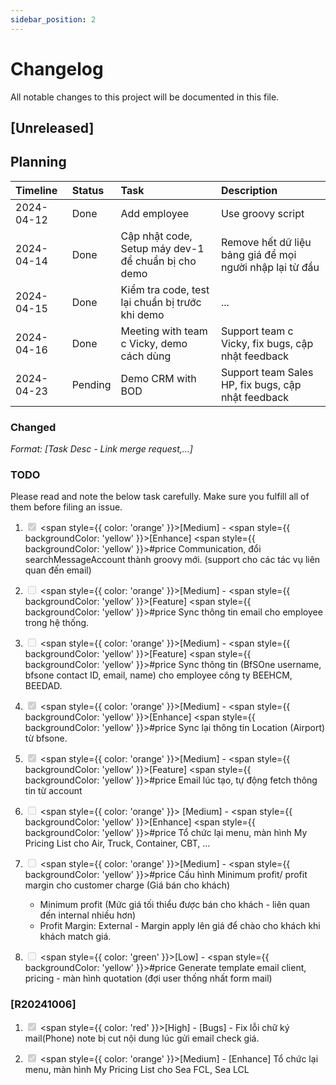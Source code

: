 ```yaml
---
sidebar_position: 2
---
```


# Changelog

All notable changes to this project will be documented in this file.

## [Unreleased]

## Planning
| Timeline      | Status  | Task                                                | Description                                              |
|:--------------|:--------|:----------------------------------------------------|:---------------------------------------------------------|
| 2024-04-12    | Done    | Add employee                                        | Use groovy script                                        |
| 2024-04-14    | Done    | Cập nhật code, Setup máy dev-1 để chuẩn bị cho demo | Remove hết dữ liệu bảng giá để mọi người nhập lại từ đầu |
| 2024-04-15    | Done    | Kiểm tra code, test lại chuẩn bị trước khi demo     | ...                                                      |
| 2024-04-16    | Done    | Meeting with team c Vicky, demo cách dùng           | Support team c Vicky, fix bugs, cập nhật feedback        |
| 2024-04-23    | Pending | Demo CRM with BOD                                   | Support team Sales HP, fix bugs, cập nhật feedback       |

### Changed

_Format: [Task Desc - Link merge request,...]_

### TODO
Please read and note the below task carefully.
Make sure you fulfill all of them before filing an issue.

1. <input type="checkbox" disabled checked /> <span style={{ color: 'orange' }}>[Medium]</span> - <span style={{ backgroundColor: 'yellow' }}>[Enhance]</span> <span style={{ backgroundColor: 'yellow' }}>#price</span> Communication, đổi searchMessageAccount thành groovy mới. (support cho các tác vụ liên quan đến email)

2. <input type="checkbox" disabled /> <span style={{ color: 'orange' }}>[Medium]</span> - <span style={{ backgroundColor: 'yellow' }}>[Feature]</span> <span style={{ backgroundColor: 'yellow' }}>#price</span> Sync thông tin email cho employee trong hệ thống.

3. <input type="checkbox" disabled /> <span style={{ color: 'orange' }}>[Medium]</span> - <span style={{ backgroundColor: 'yellow' }}>[Feature]</span> <span style={{ backgroundColor: 'yellow' }}>#price</span> Sync thông tin (BfSOne username, bfsone contact ID, email, name) cho employee công ty BEEHCM, BEEDAD.

4. <input type="checkbox" disabled checked /> <span style={{ color: 'orange' }}>[Medium]</span> - <span style={{ backgroundColor: 'yellow' }}>[Enhance]</span> <span style={{ backgroundColor: 'yellow' }}>#price</span> Sync lại thông tin Location (Airport) từ bfsone.

5. <input type="checkbox" disabled checked /> <span style={{ color: 'orange' }}>[Medium]</span> - <span style={{ backgroundColor: 'yellow' }}>[Feature]</span> <span style={{ backgroundColor: 'yellow' }}>#price</span> Email lúc tạo, tự động fetch thông tin từ account

6. <input type="checkbox" disabled /> <span style={{ color: 'orange' }}> [Medium]</span> - <span style={{ backgroundColor: 'yellow' }}>[Enhance]</span> <span style={{ backgroundColor: 'yellow' }}>#price</span> Tổ chức lại menu, màn hình My Pricing List cho Air, Truck, Container, CBT, ...

7. <input type="checkbox" disabled /> <span style={{ color: 'orange' }}>[Medium]</span> - <span style={{ backgroundColor: 'yellow' }}>#price</span> Cấu hình Minimum profit/ profit margin cho customer charge (Giá bán cho khách)
   - Minimum profit (Mức giá tối thiểu được bán cho khách - liên quan đến internal nhiều hơn)
   - Profit Margin: External - Margin apply lên giá để chào cho khách khi khách match giá.

8. <input type="checkbox" disabled /> <span style={{ color: 'green' }}>[Low]</span> - <span style={{ backgroundColor: 'yellow' }}>#price</span> Generate template email client, pricing - màn hình quotation (đợi user thống nhất form mail)


### [R20241006]

1. <input type="checkbox" disabled checked /> <span style={{ color: 'red' }}>[High]</span> - [Bugs] - Fix lỗi chữ ký mail(Phone) note bị cut nội dung lúc gửi email check giá.

2. <input type="checkbox" disabled checked /> <span style={{ color: 'orange' }}>[Medium]</span> - [Enhance] Tổ chức lại menu, màn hình My Pricing List cho Sea FCL, Sea LCL
